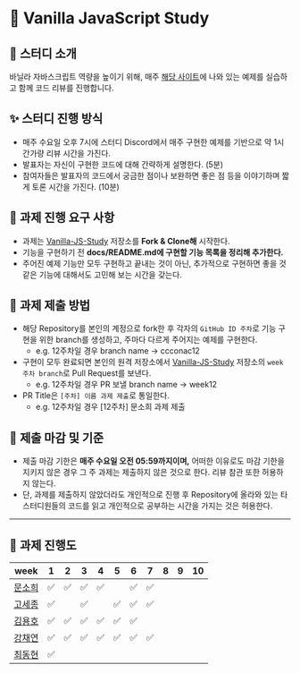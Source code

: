 # 🌟 Vanilla JavaScript Study

## 💫 스터디 소개

바닐라 자바스크립트 역량을 높이기 위해, 매주 [해당 사이트](https://www.freecodecamp.org/korean/news/javascript-projects-for-beginners/#flipper)에 나와 있는 예제를 실습하고 함께 코드 리뷰를 진행합니다.

## ✨ 스터디 진행 방식

- 매주 수요일 오후 7시에 스터디 Discord에서 매주 구현한 예제를 기반으로 약 1시간가량 리뷰 시간을 가진다.
- 발표자는 자신이 구현한 코드에 대해 간략하게 설명한다. (5분)
- 참여자들은 발표자의 코드에서 궁금한 점이나 보완하면 좋은 점 등을 이야기하며 짧게 토론 시간을 가진다. (10분)

## 💭 과제 진행 요구 사항

- 과제는 [Vanilla-JS-Study](https://github.com/CHZZK-Study/Vanilla-JS-Study) 저장소를 **Fork & Clone해** 시작한다.
- 기능을 구현하기 전 **docs/README.md에 구현할 기능 목록을 정리해 추가한다.**
- 주어진 예제 기능만 모두 구현하고 끝내는 것이 아닌, 추가적으로 구현하면 좋을 것 같은 기능에 대해서도 고민해 보는 시간을 갖는다.

## 📮 과제 제출 방법

- 해당 Repository를 본인의 계정으로 fork한 후 각자의 `GitHub ID 주차`로 기능 구현을 위한 branch를 생성하고, 주마다 다르게 주어지는 예제를 구현한다.
  - e.g. 12주차일 경우 branch name → ccconac12
- 구현이 모두 완료되면 본인의 원격 저장소에서 [Vanilla-JS-Study](https://github.com/CHZZK-Study/Vanilla-JS-Study) 저장소의 `week 주차 branch`로 Pull Request를 보낸다.
  - e.g. 12주차일 경우 PR 보낼 branch name → week12
- PR Title은 `[주차] 이름 과제 제출`로 통일한다.
  - e.g. 12주차일 경우 [12주차] 문소희 과제 제출

## 🚨 제출 마감 및 기준

- 제출 마감 기한은 **매주 수요일 오전 05:59까지이며,** 어떠한 이유로도 마감 기한을 지키지 않은 경우 그 주 과제는 제출하지 않은 것으로 한다. 리뷰 참관 또한 허용하지 않는다.
- 단, 과제를 제출하지 않았더라도 개인적으로 진행 후 Repository에 올라와 있는 타 스터디원들의 코드를 읽고 개인적으로 공부하는 시간을 가지는 것은 허용한다.

---

## 🚀 과제 진행도

| week                                  | 1   | 2   | 3   | 4   | 5   | 6   | 7   | 8   | 9   | 10  |
| ------------------------------------- | --- | --- | --- | --- | --- | --- | --- | --- | --- | --- |
| [문소희](https://github.com/ccconac)  | ✅  | ✅  | ✅  | ✅  |     | ✅  | ✅  |     |     |
| [고세종](https://github.com/SebellKo) | ✅  |     | ✅  |     | ✅  | ✅  | ✅  |     |     |
| [김용호](https://github.com/KKYHH)    | ✅  | ✅  | ✅  | ✅  | ✅  | ✅  |     |     |     |
| [강채연](https://github.com/rkdcodus) | ✅  | ✅  | ✅  | ✅  | ✅  | ✅  | ✅  |     |     |     |
| [최동현](https://github.com/saetakki) | ✅  |     |     |     |     |     |     |     |     |
